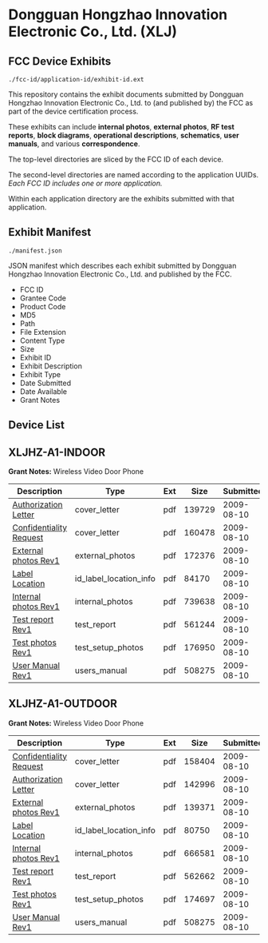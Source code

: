 # Dongguan Hongzhao Innovation Electronic Co., Ltd. (XLJ)
## FCC Device Exhibits

```
./fcc-id/application-id/exhibit-id.ext
```

This repository contains the exhibit documents submitted by Dongguan Hongzhao Innovation Electronic Co., Ltd. to (and published by) the FCC as part of the device certification process.

These exhibits can include **internal photos**, **external photos**, **RF test reports**, **block diagrams**, **operational descriptions**, **schematics**, **user manuals**, and various **correspondence**.

The top-level directories are sliced by the FCC ID of each device.

The second-level directories are named according to the application UUIDs. *Each FCC ID includes one or more application.*

Within each application directory are the exhibits submitted with that application. 

## Exhibit Manifest

```
./manifest.json
```

JSON manifest which describes each exhibit submitted by Dongguan Hongzhao Innovation Electronic Co., Ltd. and published by the FCC.

- FCC ID
- Grantee Code
- Product Code
- MD5
- Path
- File Extension
- Content Type
- Size
- Exhibit ID
- Exhibit Description
- Exhibit Type
- Date Submitted
- Date Available
- Grant Notes

## Device List
## XLJHZ-A1-INDOOR
**Grant Notes:** Wireless Video Door Phone

| Description | Type | Ext | Size | Submitted | Available |
| ----------- | ---- | --- | ---- | --------- | --------- |
| [Authorization Letter](XLJHZ-A1-INDOOR/c32a5a7e633a0d26341edbf6173cec8b/1151278.pdf) | cover_letter | pdf | 139729 | 2009-08-10 | 2009-08-10 |
| [Confidentiality Request](XLJHZ-A1-INDOOR/c32a5a7e633a0d26341edbf6173cec8b/1151279.pdf) | cover_letter | pdf | 160478 | 2009-08-10 | 2009-08-10 |
| [External photos Rev1](XLJHZ-A1-INDOOR/c32a5a7e633a0d26341edbf6173cec8b/1151280.pdf) | external_photos | pdf | 172376 | 2009-08-10 | 2009-08-10 |
| [Label Location](XLJHZ-A1-INDOOR/c32a5a7e633a0d26341edbf6173cec8b/1151281.pdf) | id_label_location_info | pdf | 84170 | 2009-08-10 | 2009-08-10 |
| [Internal photos Rev1](XLJHZ-A1-INDOOR/c32a5a7e633a0d26341edbf6173cec8b/1151282.pdf) | internal_photos | pdf | 739638 | 2009-08-10 | 2009-08-10 |
| [Test report Rev1](XLJHZ-A1-INDOOR/c32a5a7e633a0d26341edbf6173cec8b/1151285.pdf) | test_report | pdf | 561244 | 2009-08-10 | 2009-08-10 |
| [Test photos Rev1](XLJHZ-A1-INDOOR/c32a5a7e633a0d26341edbf6173cec8b/1151286.pdf) | test_setup_photos | pdf | 176950 | 2009-08-10 | 2009-08-10 |
| [User Manual Rev1](XLJHZ-A1-INDOOR/c32a5a7e633a0d26341edbf6173cec8b/1151275.pdf) | users_manual | pdf | 508275 | 2009-08-10 | 2009-08-10 |
## XLJHZ-A1-OUTDOOR
**Grant Notes:** Wireless Video Door Phone

| Description | Type | Ext | Size | Submitted | Available |
| ----------- | ---- | --- | ---- | --------- | --------- |
| [Confidentiality Request](XLJHZ-A1-OUTDOOR/15eae10368ab64143d07c6f7f5b04bc6/1151266.pdf) | cover_letter | pdf | 158404 | 2009-08-10 | 2009-08-10 |
| [Authorization Letter](XLJHZ-A1-OUTDOOR/15eae10368ab64143d07c6f7f5b04bc6/1151267.pdf) | cover_letter | pdf | 142996 | 2009-08-10 | 2009-08-10 |
| [External photos Rev1](XLJHZ-A1-OUTDOOR/15eae10368ab64143d07c6f7f5b04bc6/1151268.pdf) | external_photos | pdf | 139371 | 2009-08-10 | 2009-08-10 |
| [Label Location](XLJHZ-A1-OUTDOOR/15eae10368ab64143d07c6f7f5b04bc6/1151271.pdf) | id_label_location_info | pdf | 80750 | 2009-08-10 | 2009-08-10 |
| [Internal photos Rev1](XLJHZ-A1-OUTDOOR/15eae10368ab64143d07c6f7f5b04bc6/1151269.pdf) | internal_photos | pdf | 666581 | 2009-08-10 | 2009-08-10 |
| [Test report Rev1](XLJHZ-A1-OUTDOOR/15eae10368ab64143d07c6f7f5b04bc6/1151273.pdf) | test_report | pdf | 562662 | 2009-08-10 | 2009-08-10 |
| [Test photos Rev1](XLJHZ-A1-OUTDOOR/15eae10368ab64143d07c6f7f5b04bc6/1151274.pdf) | test_setup_photos | pdf | 174697 | 2009-08-10 | 2009-08-10 |
| [User Manual Rev1](XLJHZ-A1-OUTDOOR/15eae10368ab64143d07c6f7f5b04bc6/1151275.pdf) | users_manual | pdf | 508275 | 2009-08-10 | 2009-08-10 |
